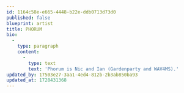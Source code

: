 ```yaml
---
id: 1164c58e-e665-4448-b22e-ddb0713d73d0
published: false
blueprint: artist
title: PHORUM
bio:
  -
    type: paragraph
    content:
      -
        type: text
        text: 'Phorum is Nic and Ian (Gardenparty and WAV4MS).'
updated_by: 17503e27-3aa1-4ed4-812b-2b3ab850ba93
updated_at: 1728431368
---
```

